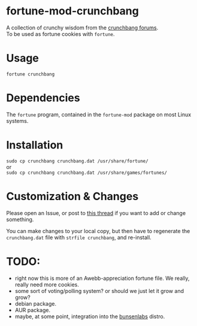 # fortune-mod-crunchbang

A collection of crunchy wisdom from the [crunchbang forums](http://crunchbang.org/forums/).  
To be used as fortune cookies with `fortune`.

# Usage

`fortune crunchbang`

# Dependencies

The `fortune` program, contained in the `fortune-mod` package on most Linux systems.  

# Installation

`sudo cp crunchbang crunchbang.dat /usr/share/fortune/`  
or  
`sudo cp crunchbang crunchbang.dat /usr/share/games/fortunes/`

# Customization & Changes

Please open an Issue, or post to [this thread](http://crunchbang.org/forums/viewtopic.php?pid=439411)
if you want to add or change something.

You can make changes to your local copy, but then have to regenerate the `crunchbang.dat`
file with `strfile crunchbang`, and re-install.

# TODO:

* right now this is more of an Awebb-appreciation fortune file. We really, really need more cookies.
* some sort of voting/polling system? or should we just let it grow and grow?
* debian package.
* AUR package.
* maybe, at some point, integration into the [bunsenlabs](http://bunsenlabs.org/) distro.
